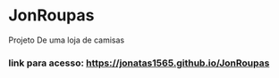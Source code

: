 # JonRoupas
Projeto De uma loja de camisas


### link para acesso: https://jonatas1565.github.io/JonRoupas
